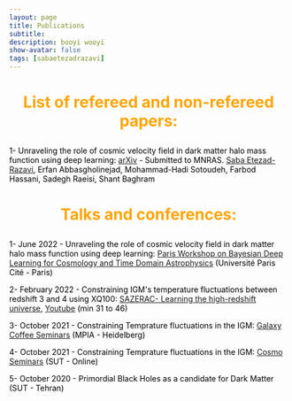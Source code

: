 ```yaml
---
layout: page
title: Publications
subtitle: 
description: booyi wooyi
show-avatar: false
tags: [sabaetezadrazavi]
---
```



<style>{color:black;}</style>
 
<style>H1{color:black;}</style>
<style>H2{color:black;}</style>
<style>H3{color:black;}</style>
<style>p{color:black;}</style>



<h1 align="center"> <p style="color:orange;"> List of refereed and non-refereed papers: </p> </h1>

   




1- Unraveling the role of cosmic velocity field in dark matter halo mass function using deep learning: [arXiv](https://arxiv.org/abs/2112.14743) - Submitted to MNRAS.
[Saba Etezad-Razavi](https://orcid.org/0000-0001-7542-8915), Erfan Abbasgholinejad, Mohammad-Hadi Sotoudeh, Farbod Hassani, Sadegh Raeisi, Shant Baghram



<h1 align="center"> <p style="color:orange;"> Talks and conferences: </p> </h1>

1- June 2022 - Unraveling the role of cosmic velocity field in dark matter halo mass function using deep learning: [Paris Workshop on Bayesian Deep Learning for Cosmology and Time Domain Astrophysics](https://indico.in2p3.fr/event/26887/contributions/111747/) (Université Paris Cité - Paris)

2- February 2022 - Constraining IGM's temperature fluctuations between redshift 3 and 4 using XQ100: [SAZERAC- Learning the high-redshift universe](http://sazerac-conference.org/SIPS2122/3.html), [Youtube](https://www.youtube.com/watch?v=BFwia93NuAc) (min 31 to 46)

3- October 2021 - Constraining Temprature fluctuations in the IGM: [Galaxy Coffee Seminars](https://www2.mpia-hd.mpg.de/GC/GCwiki/) (MPIA - Heidelberg)

4- October 2021 - Constraining Temprature fluctuations in the IGM: [Cosmo Seminars](http://physics.sharif.edu/~cosmology/) (SUT - Online)

5- October 2020 - Primordial Black Holes as a candidate for Dark Matter (SUT - Tehran)






